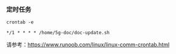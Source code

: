 ### 定时任务
```
crontab -e

*/1 * * * * /home/5g-doc/doc-update.sh

```

请参考：https://www.runoob.com/linux/linux-comm-crontab.html
